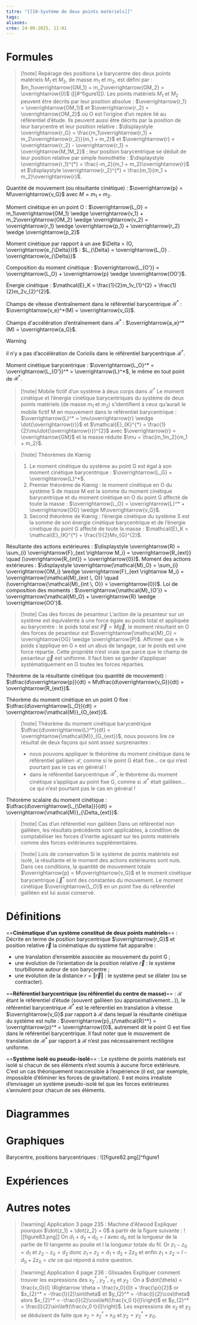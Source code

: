 ```yaml
---
titre: "[[10-Système de deux points matériels]]"
tags:
aliases:
crée: 24-09-2025, 11:01
---
```

# Formules
> [!note] Repérage des positions
> Le barycentre des deux points matériels $M_1$ et $M_2$, de masse $m_1$ et $m_2$, est défini par : $m_1\overrightarrow{GM_1} + m_2\overrightarrow{GM_2} = \overrightarrow{0}$ ([[#^figure1]]).
> Les points matériels $M_1$ et $M_2$ peuvent être décrits par leur position absolue : $\overrightarrow{r_1} = \overrightarrow{OM_1}$ et $\overrightarrow{r_2} = \overrightarrow{OM_2}$ où O est l’origine d’un repère lié au référentiel d’étude.
> Ils peuvent aussi être décrits par la position de leur barycentre et leur position relative : $\displaystyle \overrightarrow{r_G} = \frac{m_1\overrightarrow{r_1} + m_2\overrightarrow{r_2}}{m_1 + m_2}$ et $\overrightarrow{r} = \overrightarrow{r_2} - \overrightarrow{r_1} = \overrightarrow{M_1M_2}$ ;
> leur position barycentrique se déduit de leur position relative par simple homothétie : $\displaystyle \overrightarrow{r_1}^{*} = \frac{-m_2}{m_1 + m_2}\overrightarrow{r}$ et $\displaystyle \overrightarrow{r_2}^{*} = \frac{m_1}{m_1 + m_2}\overrightarrow{r}$.

Quantité de mouvement (ou résultante cinétique) : $\overrightarrow{p} = M\overrightarrow{v_G}$ avec $M = m_1 + m_2$.

Moment cinétique en un point O : $\overrightarrow{L_O} = m_1\overrightarrow{OM_1} \wedge \overrightarrow{v_1} + m_2\overrightarrow{OM_2} \wedge \overrightarrow{v_2} = \overrightarrow{r_1} \wedge \overrightarrow{p_1} + \overrightarrow{r_2} \wedge \overrightarrow{p_2}$

Moment cinétique par rapport à un axe $\Delta = (O, \overrightarrow{e_{\Delta}})$ : $L_{\Delta} = \overrightarrow{L_O} . \overrightarrow{e_{\Delta}}$

Composition du moment cinétique : $\overrightarrow{L_{O'}} = \overrightarrow{L_O} + \overrightarrow{p} \wedge \overrightarrow{OO'}$.

Énergie cinétique : $\mathcal{E}_K = \frac{1}{2}m_1v_{1}^{2} + \frac{1}{2}m_2v_{2}^{2}$.

Champs de vitesse d’entraînement dans le référentiel barycentrique $\mathcal{R}^*$ : $\overrightarrow{v_e}^*(M) = \overrightarrow{v_G}$.

Champs d'accélération d’entraînement dans $\mathcal{R}^*$ : $\overrightarrow{a_e}^*(M) = \overrightarrow{a_G}$.

> [!warning]
> il n’y a pas d’accélération de Coriolis dans le référentiel barycentrique $\mathcal{R}^*$.

Moment cinétique barycentrique : $\overrightarrow{L_O}^* = \overrightarrow{L_{O'}}^* = \overrightarrow{L}^*$, le même en tout point de $\mathcal{R}^*$.

> [!note] Mobile fictif d’un système à deux corps dans $\mathcal{R}^*$
> Le moment cinétique et l’énergie cinétique barycentriques du système de deux points matériels (de masse $m_1$ et $m_2$) s’identifient à ceux qu’aurait le mobile fictif M en mouvement dans le référentiel barycentrique : $\overrightarrow{L}^* = \mu\overrightarrow{r} \wedge \dot{\overrightarrow{r}}$ et $\mathcal{E}_{K}^{*} = \frac{1}{2}\mu\dot{\overrightarrow{r}}^{2}$ avec $\overrightarrow{r} = \overrightarrow{GM}$ et la masse réduite $\mu = \frac{m_1m_2}{m_1 + m_2}$.

> [!note] Théorèmes de Kœnig
> 1. Le moment cinétique du système au point G est égal à son moment cinétique barycentrique : $\overrightarrow{L_G} = \overrightarrow{L}^*$.
> 2. Premier théorème de Kœnig : le moment cinétique en O du système S de masse M est la somme du moment cinétique barycentrique et du moment cinétique en O du point G affecté de toute la masse : $\overrightarrow{L_O} = \overrightarrow{L}^* + \overrightarrow{OG} \wedge M\overrightarrow{v_G}$.
> 3. Second théorème de Kœnig : l’énergie cinétique du système S est la somme de son énergie cinétique barycentrique et de l’énergie cinétique du point G affecté de toute la masse : $\mathcal{E}_K = \mathcal{E}_{K}^{*} + \frac{1}{2}Mv_{G}^{2}$.

Résultante des actions extérieures : $\displaystyle \overrightarrow{R} = \sum_{i} \overrightarrow{F}_{ext \rightarrow M_i} = \overrightarrow{R_{ext}} \quad (\overrightarrow{R_{int}} = \overrightarrow{0})$.
Moment des actions extérieures : $\displaystyle \overrightarrow{\mathcal{M}_O} = \sum_{i} \overrightarrow{OM_i} \wedge \overrightarrow{F}_{ext \rightarrow M_i} = \overrightarrow{\mathcal{M}_{ext \, O}} \quad (\overrightarrow{\mathcal{M}_{int \, O}} = \overrightarrow{0})$.
Loi de composition des moments : $\overrightarrow{\mathcal{M}_{O'}} = \overrightarrow{\mathcal{M}_O} + \overrightarrow{R} \wedge \overrightarrow{OO'}$.

> [!note] Cas des forces de pesanteur
> L’action de la pesanteur sur un système est équivalente à une force égale au poids total et appliquée au barycentre : le poids total est $\overrightarrow{P} = M \overrightarrow{g}$, le moment résultant en O des forces de pesanteur est $\overrightarrow{\mathcal{M}_O} = \overrightarrow{OG} \wedge \overrightarrow{P}$.
> Affirmer que « le poids s’applique en G » est un abus de langage, car le poids est une force répartie.
> Cette propriété n’est vraie que parce que le champ de pesanteur $\overrightarrow{g}$ est uniforme. Il faut bien se garder d’appliquer systématiquement en G toutes les forces réparties.

Théorème de la résultante cinétique (ou quantité de mouvement) : $\dfrac{d\overrightarrow{p}}{dt} = M\dfrac{d\overrightarrow{v_G}}{dt} = \overrightarrow{R_{ext}}$.

Théorème du moment cinétique en un point O fixe : $\dfrac{d\overrightarrow{L_O}}{dt} = \overrightarrow{\mathcal{M}}_{O_{ext}}$.

> [!note] Théorème du moment cinétique barycentrique
> $\dfrac{d\overrightarrow{L}^*}{dt} = \overrightarrow{\mathcal{M}}_{G_{ext}}$, nous pouvons lire ce résultat de deux façons qui sont assez surprenantes :
> - nous pouvons appliquer le théorème du moment cinétique dans le référentiel galiléen $\mathcal{R}$, comme si le point G était fixe... ce qui n’est pourtant pas le cas en général !
> - dans le référentiel barycentrique $\mathcal{R}^*$, le théorème du moment cinétique s’applique au point fixe G, comme si $\mathcal{R}^*$ était galiléen... ce qui n’est pourtant pas le cas en général !

Théorème scalaire du moment cinétique : $\dfrac{d\overrightarrow{L_{\Delta}}}{dt} = \overrightarrow{\mathcal{M}}_{\Delta_{ext}}$.

> [!note] Cas d’un référentiel non galiléen
> Dans un référentiel non galiléen, les résultats précédents sont applicables, à condition de comptabiliser les forces d’inertie agissant sur les points matériels comme des forces extérieures supplémentaires.

> [!note] Lois de conservation
> Si le système de points matériels est isolé, la résultante et le moment des actions extérieures sont nuls.
> Dans ces conditions, la quantité de mouvement totale $\overrightarrow{p} = M\overrightarrow{v_G}$ et le moment cinétique barycentrique $\overrightarrow{L}^*$  sont des constantes du mouvement.
> Le moment cinétique $\overrightarrow{L_O}$ en un point fixe du référentiel galiléen est lui aussi conservé.


# Définitions
==**Cinématique d’un système constitué de deux points matériels**== :
Décrite en terme de position barycentrique $\overrightarrow{r_G}$ et position relative $\overrightarrow{r}$ la cinématique du système fait apparaître :
- une translation d’ensemble associée au mouvement du point G ;
- une évolution de l’orientation de la position relative $\overrightarrow{r}$ : le système tourbillonne autour de son barycentre ;
- une évolution de la distance $r = \left\Vert\overrightarrow{r}\right\Vert$ : le système peut se dilater (ou se contracter).

==**Référentiel barycentrique (ou référentiel du centre de masse)**== :
$\mathcal{R}$ étant le référentiel d’étude (souvent galiléen (ou approximativement...)), le référentiel barycentrique $\mathcal{R}^*$ est le référentiel en translation à vitesse $\overrightarrow{v_G}$ par rapport à $\mathcal{R}$ dans lequel la résultante cinétique du système est nulle : $\overrightarrow{p}_{/\mathcal{R}^*} = \overrightarrow{p}^* = \overrightarrow{0}$, autrement dit le point G est fixe dans le référentiel barycentrique. Il faut noter que le mouvement de translation de $\mathcal{R}^*$ par rapport à $\mathcal{R}$ n’est pas nécessairement rectiligne uniforme.

==**Système isolé ou pseudo-isolé**== :
Le système de points matériels est isolé si chacun de ses éléments n’est soumis à aucune force extérieure.
C’est un cas théoriquement inaccessible à l’expérience (il est, par exemple, impossible d’éliminer les forces de gravitation). Il est moins irréaliste d’envisager un système pseudo-isolé tel que les forces extérieures s’annulent pour chacun de ses éléments.
# Diagrammes

# Graphiques
Barycentre, positions barycentriques :
![[figure82.png]]^figure1
# Expériences

# Autres notes
> [!warning] Application 3 page 235 : Machine d'Atwood
> Expliquer pourquoi $\dot{z_1} + \dot{z_2} = 0$ à partir de la figure suivante :
> ![[figure83.png]]
> On $d_1 + d_2 + d_0 = l$ avec $d_0$ est la longueur de la partie de fil tangente au poulie et l la longueur totale du fil. Or $z_1 - z_0 = d_1$ et $z_2 - z_0 = d_2$ donc $z_1 + z_2 = d_1 + d_2 + 2z_0$ et enfin $z_1 + z_2 = l - d_0 + 2z_0 = cte$ ce qui répond à notre question.

> [!warning] Application 4 page 236 : Glissades
> Expliquer comment trouver les expressions des $x_{2}^*$, $y_{2}^*$, $x_{2}$ et $y_{2}$ :
> On a $\dot{\theta} = \frac{v_0}{l} \Rightarrow \theta = \frac{v_0}{l}t + \frac{\pi}{2}$ or $x_{2}^* = -\frac{l}{2}\sin\theta$ et $y_{2}^* = -\frac{l}{2}\cos\theta$ alors $x_{2}^* = -\frac{l}{2}\cos\left(\frac{v_0 t}{l}\right)$ et $y_{2}^* = \frac{l}{2}\sin\left(\frac{v_0 t}{l}\right)$.
> Les expressions de $x_{2}$ et $y_{2}$ se déduisent de faite que $x_{2} = x_{2}^* + x_G$ et $y_{2} = y_{2}^* + y_G$.

